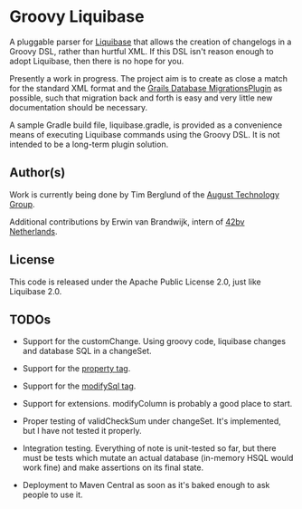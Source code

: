 # Groovy Liquibase
A pluggable parser for [Liquibase](http://liquibase.org) that allows the creation of changelogs in a Groovy DSL, rather than hurtful XML. If this DSL isn't reason enough to adopt Liquibase, then there is no hope for you. 

Presently a work in progress. The project aim is to create as close a match for the standard XML format and the [Grails Database MigrationsPlugin](http://www.grails.org/plugin/database-migration) as possible, such that migration back and forth is easy and very little new documentation should be necessary.

A sample Gradle build file, liquibase.gradle, is provided as a convenience means of executing Liquibase commands using the Groovy DSL. It is not intended to be a long-term plugin solution.


## Author(s)
Work is currently being done by Tim Berglund of the [August Technology Group](http://augusttechgroup.com).

Additional contributions by Erwin van Brandwijk, intern of [42bv Netherlands](http://www.42.nl).

## License
This code is released under the Apache Public License 2.0, just like Liquibase 2.0.

## TODOs

 * Support for the customChange. Using groovy code, liquibase changes and database SQL in a changeSet.
 * Support for the [property tag](http://www.liquibase.org/manual/changelog_parameters).
 * Support for the [modifySql tag](http://www.liquibase.org/manual/modify_sql?s[]=modifysql).
 * Support for extensions. modifyColumn is probably a good place to start.

 * Proper testing of validCheckSum under changeSet. It's implemented, but I have not tested it properly.
 * Integration testing. Everything of note is unit-tested so far, but there must be tests which mutate an actual database (in-memory HSQL would work fine) and make assertions on its final state.
 * Deployment to Maven Central as soon as it's baked enough to ask people to use it.
